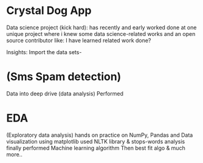 # Crystal Dog App
Data science project (kick hard): has recently and early worked done at one unique project where i knew some data science-related works and an open source contributor like: I have learned related work done?

Insights:
Import the data sets- <h1>(Sms Spam detection)</h1>
Data into deep drive (data analysis)
Performed <h1>EDA</h1> (Exploratory data analysis)
hands on practice on NumPy, Pandas and Data visualization using matplotlib
used NLTK library & stops-words analysis 
finally performed Machine learning algorithm Then best fit algo & much more..
